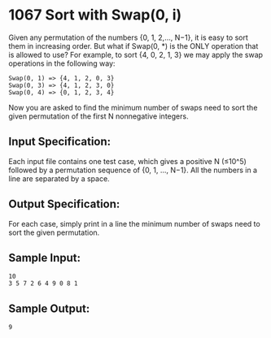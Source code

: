 # 1067 Sort with Swap(0, i)
Given any permutation of the numbers {0, 1, 2,..., N−1}, it is easy to sort them in increasing order. But what if Swap(0, *) is the ONLY operation that is allowed to use? For example, to sort {4, 0, 2, 1, 3} we may apply the swap operations in the following way:

    Swap(0, 1) => {4, 1, 2, 0, 3}
    Swap(0, 3) => {4, 1, 2, 3, 0}
    Swap(0, 4) => {0, 1, 2, 3, 4}

Now you are asked to find the minimum number of swaps need to sort the given permutation of the first N nonnegative integers.

## Input Specification:
Each input file contains one test case, which gives a positive N (≤10^5) followed by a permutation sequence of {0, 1, ..., N−1}. All the numbers in a line are separated by a space.

## Output Specification:
For each case, simply print in a line the minimum number of swaps need to sort the given permutation.

## Sample Input:
    10
    3 5 7 2 6 4 9 0 8 1

## Sample Output:
    9